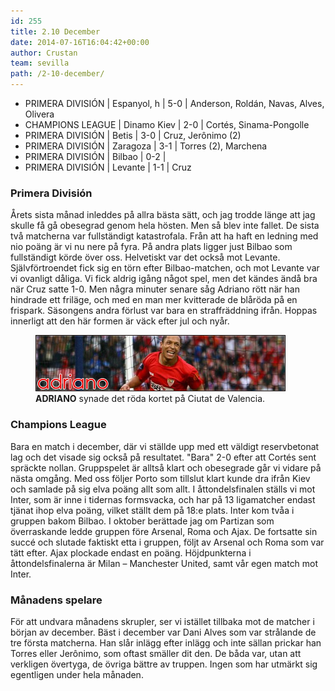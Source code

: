 ```yaml
---
id: 255
title: 2.10 December
date: 2014-07-16T16:04:42+00:00
author: Crustan
team: sevilla
path: /2-10-december/
---
```


- PRIMERA DIVISIÓN | Espanyol, h | 5-0 | Anderson, Roldán, Navas, Alves, Olivera
- CHAMPIONS LEAGUE | Dinamo Kiev | 2-0 | Cortés, Sinama-Pongolle
- PRIMERA DIVISIÓN | Betis | 3-0 | Cruz, Jerônimo (2)
- PRIMERA DIVISIÓN | Zaragoza | 3-1 | Torres (2), Marchena
- PRIMERA DIVISIÓN | Bilbao | 0-2 |
- PRIMERA DIVISIÓN | Levante | 1-1 | Cruz

### Primera División

Årets sista månad inleddes på allra bästa sätt, och jag trodde länge att jag skulle få gå obesegrad genom hela hösten. Men så blev inte fallet. De sista två matcherna var fullständigt katastrofala. Från att ha haft en ledning med nio poäng är vi nu nere på fyra. På andra plats ligger just Bilbao som fullständigt körde över oss. Helvetiskt var det också mot Levante. Självförtroendet fick sig en törn efter Bilbao-matchen, och mot Levante var vi ovanligt dåliga. Vi fick aldrig igång något spel, men det kändes ändå bra när Cruz satte 1-0. Men några minuter senare såg Adriano rött när han hindrade ett friläge, och med en man mer kvitterade de blåröda på en frispark. Säsongens andra förlust var bara en straffräddning ifrån. Hoppas innerligt att den här formen är väck efter jul och nyår.

<figure>
  <img src="../images/adriano3.png" alt="adriano"  />
  <figcaption><strong>ADRIANO</strong> synade det röda kortet på Ciutat de Valencia.</figcaption>
</figure>

### Champions League

Bara en match i december, där vi ställde upp med ett väldigt reservbetonat lag och det visade sig också på resultatet. "Bara" 2-0 efter att Cortés sent spräckte nollan. Gruppspelet är alltså klart och obesegrade går vi vidare på nästa omgång. Med oss följer Porto som tillslut klart kunde dra ifrån Kiev och samlade på sig elva poäng allt som allt. I åttondelsfinalen ställs vi mot Inter, som är inne i tidernas formsvacka, och har på 13 ligamatcher endast tjänat ihop elva poäng, vilket ställt dem på 18:e plats. Inter kom tvåa i gruppen bakom Bilbao. I oktober berättade jag om Partizan som överraskande ledde gruppen före Arsenal, Roma och Ajax. De fortsatte sin succé och slutade faktiskt etta i gruppen, följt av Arsenal och Roma som var tätt efter. Ajax plockade endast en poäng. Höjdpunkterna i åttondelsfinalerna är Milan – Manchester United, samt vår egen match mot Inter.

### Månadens spelare

För att undvara månadens skrupler, ser vi istället tillbaka mot de matcher i början av december. Bäst i december var Dani Alves som var strålande de tre första matcherna. Han slår inlägg efter inlägg och inte sällan prickar han Torres eller Jerônimo, som oftast smäller dit den. De båda var, utan att verkligen övertyga, de övriga bättre av truppen. Ingen som har utmärkt sig egentligen under hela månaden.

